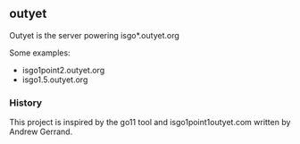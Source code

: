 ## outyet
Outyet is the server powering isgo*.outyet.org

Some examples:
 - isgo1point2.outyet.org
 - isgo1.5.outyet.org

### History
This project is inspired by the go11 tool and isgo1point1outyet.com written by Andrew Gerrand.